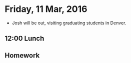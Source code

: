 Friday, 11 Mar, 2016
====================

* Josh will be out, visiting graduating students in Denver.

12:00 Lunch
-----------

Homework
--------
